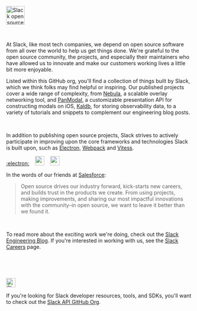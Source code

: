 <img alt="Slack open source logo" src="https://user-images.githubusercontent.com/32463/136677020-d7695029-b2d4-4a25-95fb-23369708d61d.png" height="50">

&nbsp;

At Slack, like most tech companies, we depend on open source software from all over the world to help us get things done. We're grateful to the open source community, the projects, and especially their maintainers who have allowed us to innovate and make our customers working lives a little bit more enjoyable. 

Listed within this GitHub org, you'll find a collection of things built by Slack, which we think folks may find helpful or inspiring. Our published projects cover a wide range of complexity, from [Nebula](https://github.com/slackhq/nebula), a scalable overlay networking tool, and [PanModal](https://github.com/slackhq/PanModal), a customizable presentation API for constructing modals on iOS, [Kaldb](https://github.com/slackhq/kaldb), for storing observability data, to a variety of tutorials and snippets to complement our engineering blog posts.

&nbsp;

In addition to publishing open source projects, Slack strives to actively participate in improving upon the core frameworks and technologies Slack is built upon, such as [Electron](https://github.com/electron/electron), [Webpack](https://github.com/webpack/webpack) and [Vitess](https://github.com/vitessio/vitess).

<a href="https://github.com/electron/electron">:electron:</a>&nbsp;&nbsp;&nbsp;&nbsp;<a href="https://github.com/webpack/webpack"><img src="https://webpack.js.org/assets/icon-square-big.svg" height="25"></a>&nbsp;&nbsp;&nbsp;&nbsp;<a href="https://github.com/vitessio/vitess"><img src="https://vitess.io/img/logos/vitess-horizontal.png" height="25"></a>


In the words of our friends at [Salesforce](https://opensource.salesforce.com/):

>Open source drives our industry forward, kick-starts new careers, and builds trust in the products we create. From using projects, making improvements, and sharing our most impactful innovations with the community–in open source, we want to leave it better than we found it.

&nbsp;

To read more about the exciting work we're doing, check out the [Slack Engineering Blog](https://slack.engineering/). If you're interested in working with us, see the [Slack Careers](https://slack.com/careers) page.

&nbsp;

&nbsp;

[<img alt="Slack API Logo" src="https://user-images.githubusercontent.com/32463/136677045-0916a080-828a-4e93-b8bc-a417a6a2e940.png" height="25">](https://github.com/slackapi)

If you're looking for Slack developer resources, tools, and SDKs, you'll want to check out the [Slack API GitHub Org](https://github.com/slackapi).
